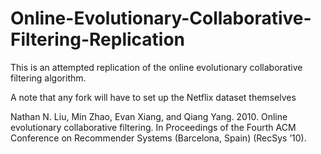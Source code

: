 # Online-Evolutionary-Collaborative-Filtering-Replication
This is an attempted replication of the online evolutionary collaborative filtering algorithm.

A note that any fork will have to set up the Netflix dataset themselves

Nathan N. Liu, Min Zhao, Evan Xiang, and Qiang Yang. 2010. Online
evolutionary collaborative filtering. In Proceedings of the Fourth ACM
Conference on Recommender Systems (Barcelona, Spain) (RecSys ’10).
